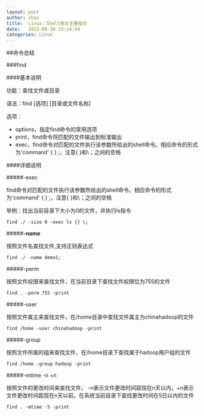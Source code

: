 ```yaml
---
layout: post
author: zhao
title:  Linux：Shell相关主要指令
date:   2015-08-20 23:14:54
categories: Linux
---
```



##命令总结

###find

####基本说明

功能：查找文件或目录

语法：find [选项] [目录或文件名称]

选项：
- options，指定find命令的常用选项
- print，find命令将匹配的文件输出到标准输出
- exec，find命令对匹配的文件执行该参数所给出的shell命令。相应命令的形式为'command' {  } \;，注意{   }和\；之间的空格 

####详细说明

#####-exec

find命令对匹配的文件执行该参数所给出的shell命令。相应命令的形式为'command' {  } \;，注意{   }和\；之间的空格

举例：找出当前目录下大小为0的文件，并执行ls指令

~~~
find ./ -size 0 -exec ls {} \;
~~~

#####**-name** 

按照文件名查找文件,支持正则表达式

~~~
find ./ -name demo1;
~~~


#####-perm

按照文件权限来查找文件，在当前目录下查找文件权限位为755的文件

~~~
find . -perm 755 -print
~~~

#####-user

按照文件属主来查找文件，在/home目录中查找文件属主为chinahadoop的文件

~~~
find /home -user chinahadoop -print
~~~

#####-group 

按照文件所属的组来查找文件，在/home目录下查找属于hadoop用户组的文件

~~~
find /home -group hadoop -print
~~~

#####-mtime -n +n 

按照文件的更改时间来查找文件， -n表示文件更改时间距现在n天以内，+n表示文件更改时间距现在n天以前。在系统当前目录下查找更改时间在5日以内的文件

~~~
find . -mtime -5 -print
~~~